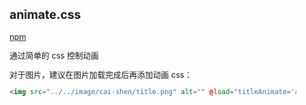 ## animate.css

[npm](https://www.npmjs.com/package/animate.css)

通过简单的 css 控制动画

对于图片，建议在图片加载完成后再添加动画 css：

```html
<img src="../../image/cai-shen/title.png" alt="" @load="titleAnimate='animate__animated animate__tada'" :class="titleAnimate">
```